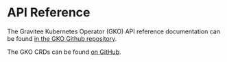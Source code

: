 # API Reference

The Gravitee Kubernetes Operator (GKO) API reference documentation can be found [in the GKO Github repository](https://github.com/gravitee-io/gravitee-kubernetes-operator/blob/4.9.x/docs/api/reference.md).

The GKO CRDs can be found [on GitHub](https://github.com/gravitee-io/gravitee-kubernetes-operator/tree/4.9.x/helm/gko/crds).
